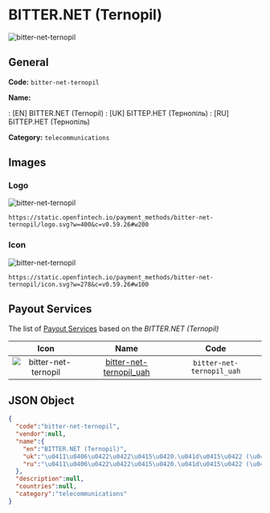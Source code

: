 
# BITTER.NET (Ternopil) 
![bitter-net-ternopil](https://static.openfintech.io/payment_methods/bitter-net-ternopil/logo.svg?w=400&c=v0.59.26#w200)  

## General 
**Code:** `bitter-net-ternopil` 
 
**Name:** 
 
:	[EN] BITTER.NET (Ternopil) 
:	[UK] БІТТЕР.НЕТ (Тернопiль) 
:	[RU] БІТТЕР.НЕТ (Тернопiль) 
 
**Category:** `telecommunications` 
 

## Images 

### Logo 
![bitter-net-ternopil](https://static.openfintech.io/payment_methods/bitter-net-ternopil/logo.svg?w=400&c=v0.59.26#w200)  

```
https://static.openfintech.io/payment_methods/bitter-net-ternopil/logo.svg?w=400&c=v0.59.26#w200
```  

### Icon 
![bitter-net-ternopil](https://static.openfintech.io/payment_methods/bitter-net-ternopil/icon.svg?w=278&c=v0.59.26#w100)  

```
https://static.openfintech.io/payment_methods/bitter-net-ternopil/icon.svg?w=278&c=v0.59.26#w100
```  

## Payout Services 
 
The list of [Payout Services](/payout-services/) based on the _BITTER.NET (Ternopil)_ 

|Icon|Name|Code| 
|:---:|:---:|:---:| 
|![bitter-net-ternopil](https://static.openfintech.io/payout_methods/bitter-net-ternopil/icon.png?w=278&c=v0.59.26#w40) |[bitter-net-ternopil_uah](/payout-services/bitter-net-ternopil_uah/)|`bitter-net-ternopil_uah`| 
 

## JSON Object 

```json
{
  "code":"bitter-net-ternopil",
  "vendor":null,
  "name":{
    "en":"BITTER.NET (Ternopil)",
    "uk":"\u0411\u0406\u0422\u0422\u0415\u0420.\u041d\u0415\u0422 (\u0422\u0435\u0440\u043d\u043e\u043fi\u043b\u044c)",
    "ru":"\u0411\u0406\u0422\u0422\u0415\u0420.\u041d\u0415\u0422 (\u0422\u0435\u0440\u043d\u043e\u043fi\u043b\u044c)"
  },
  "description":null,
  "countries":null,
  "category":"telecommunications"
}
```  
